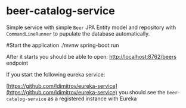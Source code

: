 # beer-catalog-service

Simple service with simple `Beer` JPA Entity model and repository with `CommandLineRunner` to pupulate the database automatically.

#Start the application
./mvnw spring-boot:run

After it starts you should be able to open: 
[http://localhost:8762/beers](http://localhost:8762/beers) endpoint

If you start the following eureka service:

[https://github.com/ldimitrov/eureka-service](https://github.com/ldimitrov/eureka-service)
you should see the `beer-catalog-service` as a registered instance with Eureka 